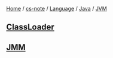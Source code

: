 [Home](https://mengxianbin.github.io) /
[cs-note](https://mengxianbin.github.io/cs-note/content) /
[Language](https://mengxianbin.github.io/cs-note/content/Language) /
[Java](https://mengxianbin.github.io/cs-note/content/Language/Java) /
[JVM](https://mengxianbin.github.io/cs-note/content/Language/Java/JVM)

## [ClassLoader](https://mengxianbin.github.io/cs-note/content/Language/Java/JVM/ClassLoader/)

## [JMM](https://mengxianbin.github.io/cs-note/content/Language/Java/JVM/JMM/)
